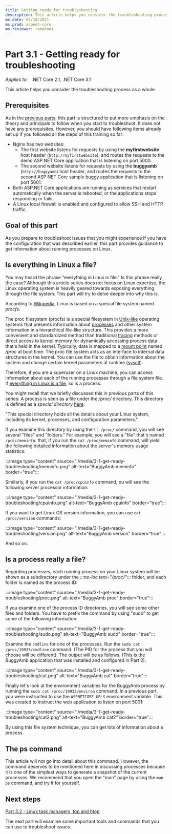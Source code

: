```yaml
---
title: Getting ready for troubleshooting
description: This article helps you consider the troubleshooting process as a whole.
ms.date: 03/18/2021
ms.prod: aspnet-core
ms.reviewer: ramakoni
---
```

# Part 3.1 - Getting ready for troubleshooting

_Applies to:_ &nbsp; .NET Core 2.1, .NET Core 3.1  

This article helps you consider the troubleshooting process as a whole.

## Prerequisites

As in the [previous parts](2-1-create-configure-aspnet-core-applications.md), this part is structured to put more emphasis on the theory and principals to follow when you start to troubleshoot. It does not have any prerequisites. However, you should have following items already set up if you followed all the steps of this training so far:

- Nginx has two websites:
  - The first website listens for requests by using the **myfirstwebsite** host header (`http://myfirstwebsite`), and routes the requests to the demo ASP.NET Core application that is listening on port 5000.
  - The second website listens for requests by using the **buggyamb** (`http://buggyamb`) host header, and routes the requests to the second ASP.NET Core sample buggy application that is listening on port 5001.
- Both ASP.NET Core applications are running as services that restart automatically when the server is rebooted, or the applications stops responding or fails.
- A Linux local firewall is enabled and configured to allow SSH and HTTP traffic.

## Goal of this part

As you prepare to troubleshoot issues that you might experience if you have the configuration that was described earlier, this part provides guidance to get information about running processes on Linux.

## Is everything in Linux a file?

You may heard the phrase "everything in Linux is file." Is this phrase really the case? Although this article series does not focus on Linux expertise, the Linux operating system is heavily geared towards exposing everything through the file system. This part will try to delve deeper into why this is.

According to [Wikipedia](https://wikipedia.org/wiki/Procfs), Linux is based on a special file system named *procfs*.

The proc filesystem (procfs) is a special filesystem in [Unix-like](https://wikipedia.org/wiki/Unix-like) operating systems that presents information about [processes](https://wikipedia.org/wiki/Process_(computing)) and other system information in a hierarchical file-like structure. This provides a more convenient and standardized method than traditional [tracing](https://wikipedia.org/wiki/Tracing_(software)) methods or direct access to [kernel](https://wikipedia.org/wiki/Kernel_(operating_system)) memory for dynamically accessing process data that's held in the kernel. Typically, data is mapped to a [mount point](https://wikipedia.org/wiki/Mount_(computing)#MOUNT-POINT) named */proc* at boot time. The proc file system acts as an interface to internal data structures in the kernel. You can use the file to obtain information about the system and change certain kernel parameters at runtime ([sysctl](https://wikipedia.org/wiki/Sysctl)).

Therefore, if you are a superuser on a Linux machine, you can access information about each of the running processes through a file system file. If [everything in Linux is a file](https://wikipedia.org/wiki/Everything_is_a_file), so is a process.

You might recall that we briefly discussed this in previous parts of this series: A process is seen as a file under the */proc/* directory. This directory is defined as a *special directory* [here](https://www.linux.com/news/discover-possibilities-proc-directory/):

"This special directory holds all the details about your Linux system, including its kernel, processes, and configuration parameters."

If you examine this directory by using the `ll /proc/` command, you will see several "files" and "folders." For example, you will see a "file" that's named `/proc/meminfo`. that, if you run the `cat /proc/meminfo` command, will yield the following detailed information about the server's memory usage statistics:

:::image type="content" source="./media/3-1-get-ready-troubleshooting/meminfo.png" alt-text="BuggyAmb meminfo" border="true":::

Similarly, if you run the `cat /proc/cpuinfo` command, ou will see the following server processor information:

:::image type="content" source="./media/3-1-get-ready-troubleshooting/cpuinfo.png" alt-text="BuggyAmb cpuinfo" border="true":::

If you want to get Linux OS version information, you can use `cat /proc/version` commands:

:::image type="content" source="./media/3-1-get-ready-troubleshooting/version.png" alt-text="BuggyAmb version" border="true":::

And so on.

## Is a process really a file?

Regarding processes, each running process on your Linux system will be shown as a subdirectory under the *:::no-loc text="/proc/":::* folder, and each folder is named as the process ID:

:::image type="content" source="./media/3-1-get-ready-troubleshooting/proc.png" alt-text="BuggyAmb proc" border="true":::

If you examine one of the process ID directories, you will see some other files and folders. You have to prefix the command by using "sudo" to get some of the following information:

:::image type="content" source="./media/3-1-get-ready-troubleshooting/sudo.png" alt-text="BuggyAmb sudo" border="true":::

Examine the `cmdline` for one of the processes. Run the `sudo cat /proc/19933/cmdline` command. (The PID for the process that you will choose will be different). The output will be as follows. (This is the BuggyAmb application that was installed and configured in Part 2).

:::image type="content" source="./media/3-1-get-ready-troubleshooting/cat.png" alt-text="BuggyAmb cat" border="true":::

Finally let's look at the environment variables for the BuggyAmb process by running the `sudo cat /proc/19933/environ` command. In a previous part, you were instructed to use the `ASPNETCORE_URLS` environment variable. This was created to instruct the web application to listen on port 5001:

:::image type="content" source="./media/3-1-get-ready-troubleshooting/cat2.png" alt-text="BuggyAmb cat2" border="true":::

By using this file system technique, you can get lots of information about a process.

## The ps command

This article will not go into detail about this command. However, the command deserves to be mentioned here in discussing processes because it is one of the simplest ways to generate a snapshot of the current processes. We recommend that you open the "man" page by using the `man ps` command, and try it for yourself.

## Next steps

[Part 3.2 - Linux task managers, top and htop](3-2-task-managers-top-htop.md)

The next part will examine some important tools and commands that you can use to troubleshoot issues.
